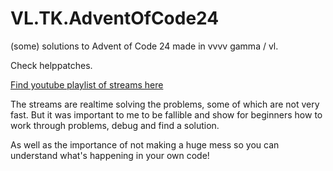# VL.TK.AdventOfCode24
(some) solutions to Advent of Code 24 made in vvvv gamma / vl.

Check helppatches.

[Find youtube playlist of streams here](https://www.youtube.com/playlist?list=PLEncasrnvr2ZH8u5cpeaTwqLIFYCauBc0)

The streams are realtime solving the problems, some of which are not very fast. 
But it was important to me to be fallible and show for beginners how to work through problems, debug and find a solution. 

As well as the importance of not making a huge mess so you can understand what's happening in your own code!
